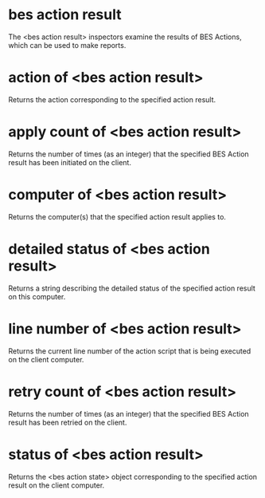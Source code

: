 # bes action result

The &lt;bes action result&gt; inspectors examine the results of BES Actions, which can be used to make reports.

# action of &lt;bes action result&gt;

Returns the action corresponding to the specified action result.

# apply count of &lt;bes action result&gt;

Returns the number of times (as an integer) that the specified BES Action result has been initiated on the client.

# computer of &lt;bes action result&gt;

Returns the computer(s) that the specified action result applies to.

# detailed status of &lt;bes action result&gt;

Returns a string describing the detailed status of the specified action result on this computer.

# line number of &lt;bes action result&gt;

Returns the current line number of the action script that is being executed on the client computer.

# retry count of &lt;bes action result&gt;

Returns the number of times (as an integer) that the specified BES Action result has been retried on the client.

# status of &lt;bes action result&gt;

Returns the &lt;bes action state&gt; object corresponding to the specified action result on the client computer.
